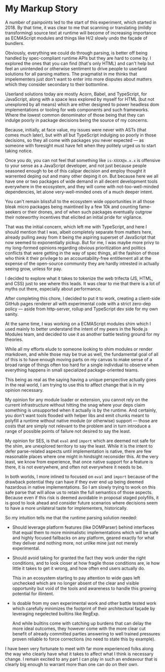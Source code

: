 ﻿# My Markup Story

A number of painpoints led to the start of this experiment, which started in 2018. By that time, it was clear to me that scanning or translating (mildly transforming) source text at runtime will become of increasing importance as ECMAScript modules and things like H/2 slowly undo the façade of bundlers.

Obviously, everything we could do through parsing, is better off being handled by spec-compliant runtime APIs but they are hard to come by. I explored the ones that you can find (that's only HTML) and can't help but feel an unintended or otherwise sentiment to drive people to userland solutions for all parsing matters. The pragmatist in me thinks that impelementers just don't want to enter into more disputes about matters which they consider secondary to their bottomline.

Userland solutions today are mostly Acorn, Babel, and TypeScript, for JavaScript, along with a space less explored by myself for HTML (but not unexplored by all means) which are either designed to power headless dom implementations or tooling for web components and such frameworks. Where the lowest common denominator of those being that they can indulge poorly in package decisions being the source of my concerns.

Because, initially, at face value, my issues were never with ASTs (that comes much later), but with all but TypeScript indulging so poorly in those decisions, so they all come with packages you never expected — as someone with foresight must have felt when they politely urged us to start taking notice.

Once you do, you can not feel that something like `is-XXXX@x.x.x` is offensive to your sense as a JavaScript developer, and not just because people seasoned enough to be of this calipar decision and employ thought it warrented deping out and many other deping it on. But because here we all have one or two packages of wide demand in all decent development tools everywhere in the ecosystem, and they will come with not-too-well-minded dependencies, let alone very-well-minded ones of a much deeper intent.

You can't remain blissfull to the ecosystem wide opportunities in all those bleak micro packages being maintined by a few 10k and counting fame-seekers or their drones, and of when such packages eventually outgrow their noteworthy incentives that elicited an initial pride for vigilance.

That was the initial concern, which left me with TypeScript, and here I should mention that I was, albeit completely separate from matters here, already pulling away from it being the aspiring superset of JavaScript that now seemed to exponentially pickup. But for me, I was maybe more privy to my long-formed opinions regarding obvious prioritization and politics conflicts that were getting in the way of spec things, all the fashion of those who think it their privilege to an accountability-free entitlement all at the expense of the open-source community they are hardly intrested in actually seeing grow, unless for pay.

I decided to explore what it takes to tokenize the web trifecta (JS, HTML, and CSS) just to see where this leads. It was clear to me that there is a lot of myths out there, especially about performance.

After completing this chore, I decided to put it to work, creating a client-side GitHub pages renderer all with experimental code with a strict zero-dep policy — aside from http-server, rollup and TypeScript dev side for my own sanity.

At the same time, I was working on a ECMAScript modules shim which I used mainly to better understand the intent of my peers in the Node.js Modules team, and decided to use it as another battle testing ground for my theories.

While all my efforts elude to someone looking to shim modules or render markdown, and while those may be true as well, the fundamental goal of all of this is to have enough moving parts on my canvas to make sense of a broad range of things often too hard for a single individual to observe when everything happens in small specialized package-oriented teams.

This being as real as the saying having a unique perspective actually goes in the real world, I am trying to use this to affect change that is in my opinion necessary.

My opinion for any module loader or extension, you cannot rely on the current infrastructure without hitting the snag where your deps claim something is unsupported when it actually is by the runtime. And certainly, you don't want tools flooded with helper libs and emit chunks meant to polyfill a runtime without native module (or otherwise) support — those are costs that are simply not relevant to the problem and in turn introduce a range of possible points of failure not desired to say the least.

My opinion for SES, is that `eval` and `import` which are deemed not safe for the shim, are unexplored territory to say the least. While it is the intent to defer parse-related aspects until implementation is native, there are few reasonable places where one might in hindsight reconsider this. At the very least, we know from experience, that once native support for a feature is there, it is not everywhere, and often not everywhere it needs to be.

In both worlds, I more inlined to focused on `eval` and `import` because of the drawback potential they can have if they ever end up being deemed hazardous in native implementations. So I am slowly trying to work on this safe parse that will allow us to retain the full semantics of those aspects. Because even if this risk is deemed avoidable in proposal staged polyfills, it is good to look ahead and consider future scenarios where decisions seem to have a more unilateral taste for implementers, historically.

So my intuition tells me that the runtime parsing solution needed:

- Should leverage platform features (like DOMParser) behind interfaces that equal them to more minimalistic implementations which will be safe and highly focused fallbacks on any platform, geared exactly for what they deliver and nothing more, not unlike mine just not merely experimental.

- Should avoid taking for granted the fact they work under the right conditions, and to look closer at how fragile those conditions are, ie how little it takes to get it wrong, and how often end users actually do.

  This in an ecosystem starting to pay attention to wide gaps left unchecked which are no longer absent of the clear and visible opportunity but void of the tools and awareness to handle this growing potential for illintent.

- Is doable from my own experimental work and other battle tested work which carefully minimizes the footprint of their architectural façade by leveraging negelected builtins like RegExp.

  And while builtins come with catching up burdens that can delay the more ideal outcomes, they however come with the more clear cut benefit of already committed parties answering to well trained pressures proven reliable to force corrections (no need to state this by example).

I have been very fortunate to meet with far more experienced folks along the way who clearly have what it takes to affect what I think is necessary change. I remain excited to any part I can play in such an endeavour that is clearly big enough to warrant more than one can do on their own.

<!--

Stuff I don't mind sharing and later realize that other might should go here…

- Sure, I missed working with others, and very desprately too, and even technically all the same, because I was not as experienced as most people I connected with on a weekly or bi-weekly basis. The benefit of the relatively more ample time, depth of field, and unilaterality afforded me a lot of room to stay on task (which for someone like me is an oxymoron).

- Being of a single human interface and one temporarily (ie 2016-2018) in a state of often being temporarily out of service (due to human interface matters), I was forced to work in small chunks and forced to avoid lavish README docs and stick to the basics. What I learned on my own was that people that don't learn enough on their own tend to make it in the world a lot faster, but also be much more loose at it so that one day someone somewhere will be sitting at home and they will start noticing the loose stuff, and having one of two intents… So, I only know which one was mine.

- While my quest was mostly driven by my thirst for knowledge, which was about the only healthy way for me to make small progress on my temporary set back,it was still sometimes briefly driven out financial or material pressures, but never enough that they actually kept me distracted long enough to appreciate short-term gains where things I have already noticed continue to show up unscathed, eventually pulling me right back.

-->

